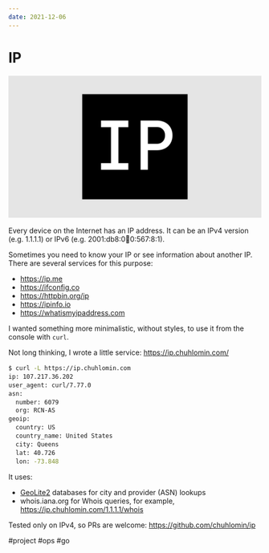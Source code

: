 ```yaml
---
date: 2021-12-06
---
```


# IP

![IP icon](ip.png)

Every device on the Internet has an IP address.
It can be an IPv4 version (e.g. 1.1.1.1) or IPv6 (e.g. 2001:db8:0:1234:0:567:8:1).

Sometimes you need to know your IP or see information about another IP.  
There are several services for this purpose:

* https://ip.me
* https://ifconfig.co
* https://httpbin.org/ip
* https://ipinfo.io
* https://whatismyipaddress.com

I wanted something more minimalistic, without styles, to use it from the console with `curl`.

Not long thinking, I wrote a little service: https://ip.chuhlomin.com/

```bash
$ curl -L https://ip.chuhlomin.com
ip: 107.217.36.202
user_agent: curl/7.77.0
asn:
  number: 6079
  org: RCN-AS
geoip:
  country: US
  country_name: United States
  city: Queens
  lat: 40.726
  lon: -73.848
```

It uses:

* [GeoLite2](https://dev.maxmind.com/geoip/geolite2-free-geolocation-data) databases for city and provider (ASN) lookups
* whois.iana.org for Whois queries, for example, https://ip.chuhlomin.com/1.1.1.1/whois

Tested only on IPv4, so PRs are welcome: https://github.com/chuhlomin/ip

#project #ops #go
